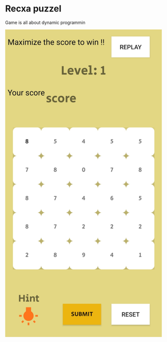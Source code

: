 # Recxa puzzel

Game is all about dynamic programmin

<img src = "images/IMG_20200920_200637.jpg"/>
